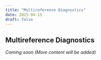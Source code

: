```yaml
---
title: "Multireference Diagnostics"
date: 2025-04-15
draft: false
---
```


## Multireference Diagnostics 

*Coming soon (More content will be added)*
